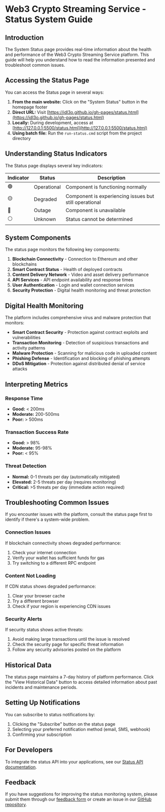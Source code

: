 # Web3 Crypto Streaming Service - Status System Guide

## Introduction

The System Status page provides real-time information about the health and performance of the Web3 Crypto Streaming Service platform. This guide will help you understand how to read the information presented and troubleshoot common issues.

## Accessing the Status Page

You can access the Status page in several ways:

1. **From the main website:** Click on the "System Status" button in the homepage footer
2. **Direct URL:** Visit [https://idl3o.github.io/gh-pages/status.html](https://idl3o.github.io/gh-pages/status.html)
3. **Locally:** During development, access at [http://127.0.0.1:5500/status.html](http://127.0.0.1:5500/status.html)
4. **Using batch file:** Run the `run-status.cmd` script from the project directory

## Understanding Status Indicators

The Status page displays several key indicators:

| Indicator | Status | Description |
|-----------|--------|-------------|
| 🟢 | Operational | Component is functioning normally |
| 🟡 | Degraded | Component is experiencing issues but still operational |
| 🔴 | Outage | Component is unavailable |
| ⚪ | Unknown | Status cannot be determined |

## System Components

The status page monitors the following key components:

1. **Blockchain Connectivity** - Connection to Ethereum and other blockchains
2. **Smart Contract Status** - Health of deployed contracts
3. **Content Delivery Network** - Video and asset delivery performance
4. **API Services** - API endpoint availability and response times
5. **User Authentication** - Login and wallet connection services
6. **Security Protection** - Digital health monitoring and threat protection

## Digital Health Monitoring

The platform includes comprehensive virus and malware protection that monitors:

- **Smart Contract Security** - Protection against contract exploits and vulnerabilities
- **Transaction Monitoring** - Detection of suspicious transactions and activity patterns
- **Malware Protection** - Scanning for malicious code in uploaded content
- **Phishing Defense** - Identification and blocking of phishing attempts
- **DDoS Mitigation** - Protection against distributed denial of service attacks

## Interpreting Metrics

### Response Time
* **Good:** < 200ms
* **Moderate:** 200-500ms
* **Poor:** > 500ms

### Transaction Success Rate
* **Good:** > 98%
* **Moderate:** 95-98%
* **Poor:** < 95%

### Threat Detection
* **Normal:** 0-1 threats per day (automatically mitigated)
* **Elevated:** 2-5 threats per day (requires monitoring)
* **Critical:** >5 threats per day (immediate action required)

## Troubleshooting Common Issues

If you encounter issues with the platform, consult the status page first to identify if there's a system-wide problem.

### Connection Issues
If blockchain connectivity shows degraded performance:
1. Check your internet connection
2. Verify your wallet has sufficient funds for gas
3. Try switching to a different RPC endpoint

### Content Not Loading
If CDN status shows degraded performance:
1. Clear your browser cache
2. Try a different browser
3. Check if your region is experiencing CDN issues

### Security Alerts
If security status shows active threats:
1. Avoid making large transactions until the issue is resolved
2. Check the security page for specific threat information
3. Follow any security advisories posted on the platform

## Historical Data

The status page maintains a 7-day history of platform performance. Click the "View Historical Data" button to access detailed information about past incidents and maintenance periods.

## Setting Up Notifications

You can subscribe to status notifications by:

1. Clicking the "Subscribe" button on the status page
2. Selecting your preferred notification method (email, SMS, webhook)
3. Confirming your subscription

## For Developers

To integrate the status API into your applications, see our [Status API documentation](https://idl3o.github.io/gh-pages/docs/api.html#status).

## Feedback

If you have suggestions for improving the status monitoring system, please submit them through our [feedback form](https://idl3o.github.io/gh-pages/feedback.html) or create an issue in our [GitHub repository](https://github.com/idl3o/gh-pages/issues).
